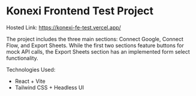 # Konexi Frontend Test Project
Hosted Link: https://konexi-fe-test.vercel.app/

The project includes the three main sections: Connect Google, Connect Flow, and Export Sheets.
While the first two sections feature buttons for mock API calls, the Export Sheets section has an implemented form select functionality.

Technologies Used:
- React + Vite
- Tailwind CSS + Headless UI
